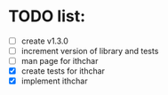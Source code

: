 # TODO list:

- [ ] create v1.3.0
- [ ] increment version of library and tests
- [ ] man page for ithchar
- [x] create tests for ithchar
- [x] implement ithchar
